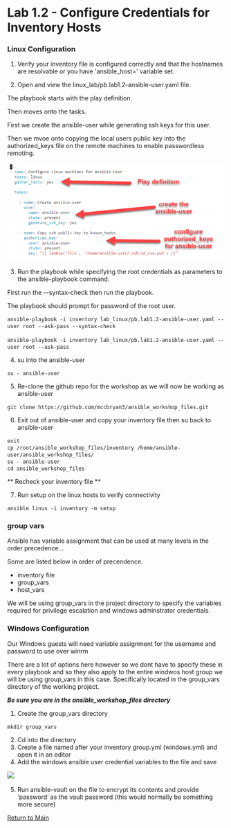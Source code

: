 
# Lab 1.2 - Configure Credentials for Inventory Hosts

### Linux Configuration

1. Verify your inventory file is configured correctly and that the hostnames are resolvable or you have 'ansible_host=' variable set.

2. Open and view the linux_lab/pb.lab1.2-ansible-user.yaml file.

The playbook starts with the play definition.

Then moves onto the tasks.

First we create the ansible-user while generating ssh keys for this user.

Then we mvoe onto copying the local users public key into the authorized_keys file on the remote machines to enable passwordless remoting.

![](/images/lab1.2-ansible-user.png)

3. Run the playbook while specifying the root credentials as parameters to the ansible-playbook command.

First run the --syntax-check then run the playbook.<br>

The playbook should prompt for password of the root user.

```
ansible-playbook -i inventory lab_linux/pb.lab1.2-ansible-user.yaml --user root --ask-pass --syntax-check

ansible-playbook -i inventory lab_linux/pb.lab1.2-ansible-user.yaml --user root --ask-pass
````

4. su into the ansible-user

```
su - ansible-user
```

5. Re-clone the github repo for the workshop as we will now be working as ansible-user

```
git clone https://github.com/mccbryan3/ansible_workshop_files.git
```

6. Exit out of ansible-user and copy your inventory file then su back to ansible-user

```
exit
cp /root/ansible_workshop_files/inventory /home/ansible-user/ansible_workshop_files/
su - ansible-user
cd ansible_workshop_files
```

** Recheck your inventory file **

7. Run setup on the linux hosts to verify connectivity

```
ansible linux -i inventory -m setup
```

### group vars

Ansible has variable assignment that can be used at many levels in the order precedence...

Some are listed below in order of precendence.

* inventory file
* group_vars
* host_vars

We will be using group_vars in the project directory to specify the variables required for privilege escalation and windows adminstrator credentials.

### Windows Configuration

Our Windows guests will need variable assignment for the username and password to use over winrm

There are a lot of options here however so we dont have to specify these in every playbook and so they also apply to the entire windwos host group we will be using group_vars in this case. Specifically located in the group_vars directory of the working project.

***Be sure you are in the ansible_workshop_files directory***

1. Create the group_vars directory

```
mkdir group_vars
```
2.	Cd into the directory
3.	Create a file named after your inventory group.yml (windows.yml) and open it in an editor
4.	Add the windows ansible user credential variables to the file and save

![](/images/lab1.2-windows-vars.png)

5.	Run ansible-vault on the file to encrypt its contents and provide ‘password’ as the vault password (this would normally be something more secure)

[Return to Main](/README.md)

